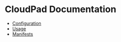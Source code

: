 # CloudPad Documentation

* [Configuration](Configuration.md)
* [Usage](Usage.md)
* [Manifests](Manifests.md)
